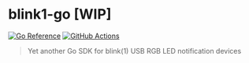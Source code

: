 # blink1-go [WIP]

[![Go Reference](https://pkg.go.dev/badge/github.com/b1ug/blink1-go.svg)](https://pkg.go.dev/github.com/b1ug/blink1-go)
[![GitHub Actions](https://github.com/b1ug/blink1-go/actions/workflows/build.yml/badge.svg)](https://github.com/b1ug/blink1-go/actions/workflows/build.yml)

> Yet another Go SDK for blink(1) USB RGB LED notification devices
